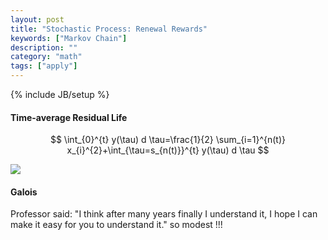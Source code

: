 ```yaml
---
layout: post 
title: "Stochastic Process: Renewal Rewards"
keywords: ["Markov Chain"] 
description: ""
category: "math"
tags: ["apply"]
---
```

{% include JB/setup %}


#### Time-average Residual Life
$$
\int_{0}^{t} y(\tau) d \tau=\frac{1}{2} \sum_{i=1}^{n(t)}
x_{i}^{2}+\int_{\tau=s_{n(t)}}^{t} y(\tau) d \tau
$$

<img
src="{{IMAGE_PATH}}/math-apply-stochastic-process-renewal-rewards-residual-life.png" />

#### Galois
Professor said: "I think after many years finally I understand it, I hope I can make it easy for
you to understand it." so modest !!!
